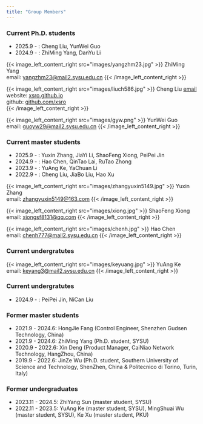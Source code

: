 ```yaml
---
title: "Group Members"
---
```


### Current Ph.D. students

- 2025.9 - : Cheng Liu, YunWei Guo
- 2024.9 - : ZhiMing Yang, DanYu Li

{{< image_left_content_right src="images/yangzhm23.jpg" >}}
ZhiMing Yang <br>
email: <a href="mailto:yangzhm23@mail2.sysu.edu.cn"> yangzhm23@mail2.sysu.edu.cn </a>
{{< /image_left_content_right >}}

{{< image_left_content_right src="images/liuch586.jpg" >}}
Cheng Liu <a href="mailto:liuch586@mail2.sysu.edu.cn"> email </a><br>
website: <a href="https://xsro.github.io/">xsro.github.io<a><br>
github: <a href="https://github.com/xsro">github.com/xsro<a><br>
{{< /image_left_content_right >}}

{{< image_left_content_right src="images/gyw.png" >}}
YunWei Guo <br>
email: <a href="mailto:guoyw29@mail2.sysu.edu.cn"> guoyw29@mail2.sysu.edu.cn </a>
{{< /image_left_content_right >}}

### Current master students

- 2025.9 - : Yuxin Zhang, JiaYi Li, ShaoFeng Xiong, PeiPei Jin
- 2024.9 - : Hao Chen, QinTao Lai, RuTao Zhong
- 2023.9 - : YuAng Ke, YaChuan Li
- 2022.9 - : Cheng Liu, JiaBo Liu, Hao Xu

{{< image_left_content_right src="images/zhangyuxin5149.jpg" >}}
Yuxin Zhang <br>
email: <a href="mailto:zhangyuxin5149@163.com"> zhangyuxin5149@163.com </a>
{{< /image_left_content_right >}}

{{< image_left_content_right src="images/xiong.jpg" >}}
ShaoFeng Xiong <br>
email: <a href="mailto:xiongsf8131@qq.com"> xiongsf8131@qq.com </a>
{{< /image_left_content_right >}}

{{< image_left_content_right src="images/chenh.jpg" >}}
Hao Chen <br>
email: <a href="mailto:chenh777@mail2.sysu.edu.cn"> chenh777@mail2.sysu.edu.cn </a>
{{< /image_left_content_right >}}
### Current undergratutes

{{< image_left_content_right src="images/keyuang.jpg" >}}
YuAng Ke <br>
email: <a href="mailto:keyang3@mail2.sysu.edu.cn"> keyang3@mail2.sysu.edu.cn </a>
{{< /image_left_content_right >}}
### Current undergratutes

- 2024.9 - : PeiPei Jin, NiCan Liu

### Former master students

- 2021.9 - 2024.6: HongJie Fang (Control Engineer, Shenzhen Gudsen Technology, China)
- 2021.9 - 2024.6: ZhiMing Yang (Ph.D. student, SYSU)
- 2020.9 - 2022.6: Xin Deng (Product Manager, CaiNiao Network Technology, HangZhou, China)
- 2019.9 - 2022.6: JinZe Wu (Ph.D. student, Southern University of Science and Technology, ShenZhen, China & Politecnico di Torino, Turin, Italy)

### Former undergraduates

- 2023.11 - 2024.5: ZhiYang Sun (master student, SYSU)
- 2022.11 - 2023.5: YuAng Ke (master student, SYSU), MingShuai Wu (master student, SYSU), Ke Xu (master student, PKU)
